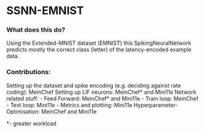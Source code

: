 # SSNN-EMNIST

### What does this do?
Using the Extended-MNIST dataset (EMNIST) this SpikingNeuralNetwork predicts mostly the correct class (letter) of the latency-encoded example data.   

### Contributions:
Setting up the dataset and spike encoding (e.g. deciding against rate coding): MeinChef
Setting up LIF neurons: MeinChef* and Mini11e
Network related stuff:
    - Feed Forward: MeinChef* and Mini11e
    - Train loop: MeinChef
    - Test loop: Mini11e
    - Metrics and plotting: Mini11e
Hyperparameter-Optimisation: MeinChef and Mini11e

*- greater workload